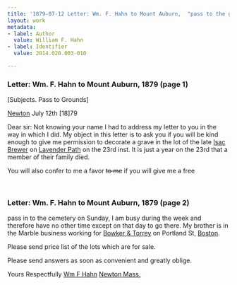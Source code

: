 ```yaml
---
title: '1879-07-12 Letter: Wm. F. Hahn to Mount Auburn,  "pass to the grounds," 2014.020.003-010'
layout: work
metadata:
- label: Author
  value: William F. Hahn
- label: Identifier
  value: 2014.020.003-010

---
```

<div class="pages">
<div id="page-1350299">
<h3><a name="page-1350299">Letter: Wm. F. Hahn to Mount Auburn, 1879 (page 1)</a></h3>
<div class="page-content">
<p>[Subjects. Pass to Grounds]</p>
<p><a href='/pages/subjects/62295' title='Newton, MA'>Newton</a> <date when='1879-07-12'>July 12th [18]79 </date></p>
<p>Dear sir:<span class='line-break'> </span>Not knowing your <span class='line-break'> </span>name I had to address <span class='line-break'> </span>my letter to you in the <span class='line-break'> </span>way in which I did. <span class='line-break'> </span>My object in this <span class='line-break'> </span>letter is to ask you if <span class='line-break'> </span>you will be kind enough <span class='line-break'> </span>to give me permission to <span class='line-break'> </span>decorate a grave in the <span class='line-break'> </span>lot of the late <a href='/pages/subjects/94276' title='Brewer, Isac'>Isac Brewer</a> <span class='line-break'> </span>on <a href='/pages/subjects/61219' title='Lavender Path'>Lavender Path</a> on the <span class='line-break'> </span><date when='1879-07-23'>23rd inst.</date> It is just a <span class='line-break'> </span>year on the 23rd that a <span class='line-break'> </span>member of their family died.</p>
<p>You will also confer <span class='line-break'> </span>to me a favor <del>to me</del> if <span class='line-break'> </span>you will give me a free</p>
</div>
</div>
<br />
<div id="page-1350300">
<h3><a name="page-1350300">Letter: Wm. F. Hahn to Mount Auburn, 1879 (page 2)</a></h3>
<div class="page-content">
<p>pass in to the cemetery <span class='line-break'> </span>on Sunday, I am busy <span class='line-break'> </span>during the week and <span class='line-break'> </span>therefore have no other <span class='line-break'> </span>time except on that day <span class='line-break'> </span>to go there. My brother <span class='line-break'> </span>is in the Marble business <span class='line-break'> </span>working for <a href='/pages/subjects/54260' title='Bowker Torrey &amp; Co.'>Bowker &amp; Torrey</a> <span class='line-break'> </span>on Portland St, <a href='/pages/subjects/52559' title='Boston, MA'>Boston</a>.</p>
<p>Please send price list <span class='line-break'> </span>of the lots which are for <span class='line-break'> </span>sale.</p>
<p>Please send answers <span class='line-break'> </span>as soon as convenient <span class='line-break'> </span>and greatly oblige.</p>
<p>Yours Respectfully<span class='line-break'> </span><a href='/pages/subjects/94277' title='Hahn, William F.'>Wm F Hahn</a><span class='line-break'> </span><a href='/pages/subjects/62295' title='Newton, MA'>Newton<span class='line-break'> </span>Mass.</a></p>
</div>
</div>
<br />
</div>
